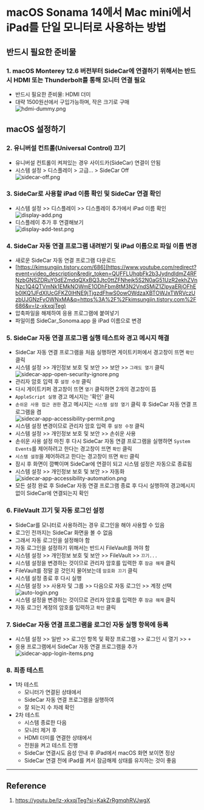 # macOS Sonama 14에서 Mac mini에서 iPad를 단일 모니터로 사용하는 방법

## 반드시 필요한 준비물

### 1. macOS Monterey 12.6 버전부터 SideCar에 연결하기 위해서는 반드시 HDMI 또는 Thunderbolt를 통해 **모니터 연결 필요**
- 반드시 필요한 준비물: HDMI 더미
- 대략 1500원선에서 구입가능하며, 작은 크기로 구매 <br>
  ![hdmi-dummy.png](/Files/hdmi-dummy.png)

## macOS 설정하기
### 2. 유니버설 컨트롤(Universal Control) 끄기
- 유니버설 컨트롤이 켜져있는 경우 사이드카(SideCar) 연결이 안됨
- 시스템 설정 > 디스플레이 > 고급... > SideCar Off <br>
  ![sidecar-off.png](/Files/sidecar-off.png)

### 3. SideCar로 사용할 iPad 이름 확인 및 SideCar 연결 확인
- 시스템 설정 >> 디스플레이 >> 디스플레이 추가에서 iPad 이름 확인 <br>
  ![display-add.png](/Files/display-add.png)
- 디스플레이 추가 후 연결해보기 <br>
  ![display-add-test.png](/Files/display-add-test.png)

### 4. SideCar 자동 연결 프로그램 내려받기 및 iPad 이름으로 파일 이름 변경
- 새로운 SideCar 자동 연결 프로그램 다운로드
- [https://kimsungjin.tistory.com/686](https://www.youtube.com/redirect?event=video_description&redir_token=QUFFLUhqbFk2b3JydndIdmZ4RFNzbGNSZDRuY0dEZmdqQXxBQ3Jtc0ttZFNhejk5S2N0aG51UzR2ekhZVnNzc1Q4QTVmNk1EMkNOWmE1ODhFbm8tM3N2VndSMjZ1ZlpyaERjOFhEb0lKQ1JFdXlUcGFKZ0lHNE9jTjgzdFhwS0owOWdzaXBTOWJxTWRVczUzbUJGNzFyOWNxMA&q=https%3A%2F%2Fkimsungjin.tistory.com%2F686&v=Iz-xkxqjTeg)
- 압축파일을 해제하여 응용 프로그램에 붙여넣기
- 파일이름 SideCar_Sonoma.app 을 iPad 이름으로 변경

### 5. SideCar 자동 연결 프로그램 실행 테스트와 경고 메시지 해결
- SideCar 자동 연결 프로그램을 처음 실행하면 게이트키퍼에서 경고창이 뜨면 `확인` 클릭
- 시스템 설정 >> 개인정보 보호 및 보안 >> 보안 >> `그래도 열기` 클릭 <br>
  ![sidecar-app-open-security-ignore.png](/Files/sidecar-app-open-security-ignore.png)
- 관리자 암호 입력 후 `설정 수정` 클릭
- 다시 게이트키퍼 경고창이 뜨면 `열기` 클릭하면 2개의 경고창이 뜸
- `AppleScript 실행` 경고 메시지는 '확인' 클릭
- `손쉬운 사용 접근 권한` 경고 메시지는 `시스템 설정 열기` 클릭 후 SideCar 자동 연결 프로그램을 켬 <br>
  ![sidecar-app-accessibility-permit.png](/Files/sidecar-app-accessibility-permit.png)
- 시스템 설정 변경이므로 관리자 암호 입력 후 `설정 수정` 클릭
- 시스템 설정 >> 개인정보 보호 및 보안 >> 손쉬운 사용
- 손쉬운 사용 설정 마친 후 다시 SideCar 자동 연결 프로그램을 실행하면 `System Events`를 제어하려고 한다는 경고창이 뜨면 `확인` 클릭
- `시스템 설정`을 제어하려고 한다는 경고창이 뜨면 `확인` 클릭
- 잠시 후 화면이 깜빡이며 SideCar에 연결이 되고 시스템 설정은 자동으로 종료됨
- 시스템 설정 >> 개인정보 보호 및 보안 >> 자동화 <br>
  ![sidecar-app-accessibility-automation.png](/Files/sidecar-app-accessibility-automation.png)
- 모든 설정 완료 후 SideCar 자동 연결 프로그램 종료 후 다시 실행하여 경고메시지 없이 SideCar에 연결되는지 확인

### 6. FileVault 끄기 및 자동 로그인 설정
- SideCar를 모니터로 사용하려는 경우 로그인을 해야 사용할 수 있음
- 로그인 전까지는 SideCar 화면을 볼 수 없음
- 그래서 자동 로그인을 설정해야 함
- 자동 로그인을 설정하기 위해서는 반드시 FileVault를 꺼야 함
- 시스템 설정 >> 개인정보 보호 및 보안 >> FileVault >> `끄기...`
- 시스템 설정을 변경하는 것이므로 관리자 암호를 입력한 후 `잠금 해제` 클릭
- FileVault를 정말 끌 것인지 물어보는데 `암호화 끄기` 클릭
- 시스템 설정 종료 후 다시 실행
- 시스템 설정 >> 사용자 및 그룹 >> 다음으로 자동 로그인 >> 계정 선택 <br>
  ![auto-login.png](/Files/auto-login.png)  
- 시스템 설정을 변경하는 것이므로 관리자 암호를 입력한 후 `잠금 해제` 클릭
- 자동 로그인 계정의 암호를 입력하고 `확인` 클릭

### 7. SideCar 자동 연결 프로그램을 로그인 자동 실행 항목에 등록
- 시스템 설정 >> 일반 >> 로그인 항목 및 확장 프로그램 >> 로그인 시 열기 >> `+`
- 응용 프로그램에서 SideCar 자동 연결 프로그램을 추가 <br>
  ![sidecar-app-login-items.png](/Files/sidecar-app-login-items.png)

### 8. 최종 테스트
- 1차 테스트
	- 모니터가 연결된 상태에서
	- SideCar 자동 연결 프로그램을 실행하여
	- 잘 되는지 수 차례 확인
- 2차 테스트
	- 시스템 종료한 다음
	- 모니터 제거 후
	- HDMI 더미를 연결한 상태에서
	- 전원을 켜고 테스트 진행
	- SideCar 연결시도 음성 안내 후 iPad에서 macOS 화면 보이면 정상
	- SideCar 연결 전에 iPad를 켜서 잠금해제 상태를 유지하는 것이 좋음

---
## Reference
1. https://youtu.be/Iz-xkxqjTeg?si=KakZrRgmqhRVJwgX
 
